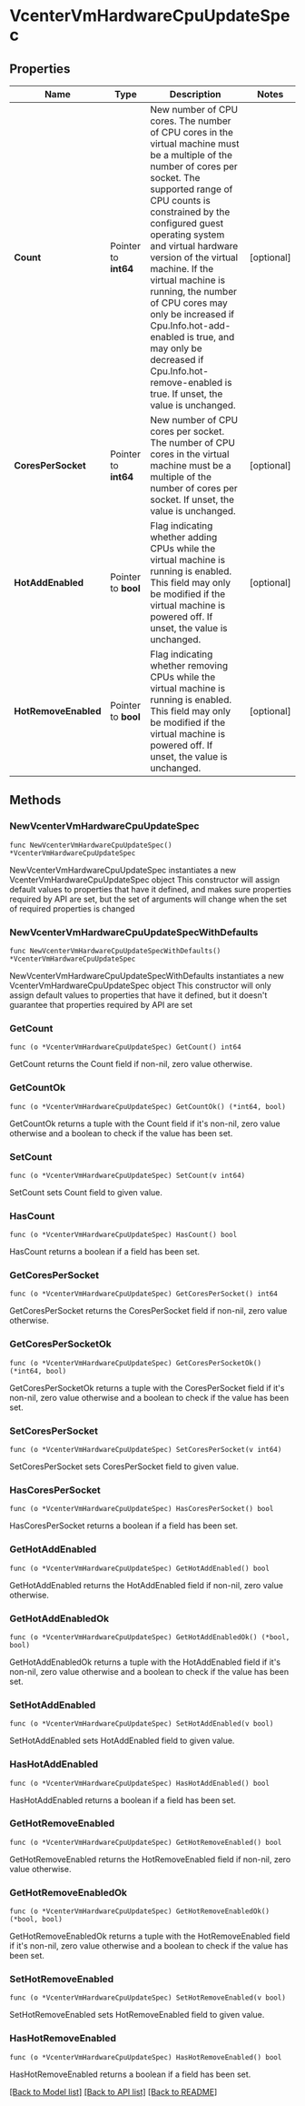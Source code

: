 # VcenterVmHardwareCpuUpdateSpec

## Properties

Name | Type | Description | Notes
------------ | ------------- | ------------- | -------------
**Count** | Pointer to **int64** | New number of CPU cores. The number of CPU cores in the virtual machine must be a multiple of the number of cores per socket.   The supported range of CPU counts is constrained by the configured guest operating system and virtual hardware version of the virtual machine.    If the virtual machine is running, the number of CPU cores may only be increased if Cpu.Info.hot-add-enabled is true, and may only be decreased if Cpu.Info.hot-remove-enabled is true.  If unset, the value is unchanged. | [optional] 
**CoresPerSocket** | Pointer to **int64** | New number of CPU cores per socket. The number of CPU cores in the virtual machine must be a multiple of the number of cores per socket. If unset, the value is unchanged. | [optional] 
**HotAddEnabled** | Pointer to **bool** | Flag indicating whether adding CPUs while the virtual machine is running is enabled.   This field may only be modified if the virtual machine is powered off.  If unset, the value is unchanged. | [optional] 
**HotRemoveEnabled** | Pointer to **bool** | Flag indicating whether removing CPUs while the virtual machine is running is enabled.   This field may only be modified if the virtual machine is powered off.  If unset, the value is unchanged. | [optional] 

## Methods

### NewVcenterVmHardwareCpuUpdateSpec

`func NewVcenterVmHardwareCpuUpdateSpec() *VcenterVmHardwareCpuUpdateSpec`

NewVcenterVmHardwareCpuUpdateSpec instantiates a new VcenterVmHardwareCpuUpdateSpec object
This constructor will assign default values to properties that have it defined,
and makes sure properties required by API are set, but the set of arguments
will change when the set of required properties is changed

### NewVcenterVmHardwareCpuUpdateSpecWithDefaults

`func NewVcenterVmHardwareCpuUpdateSpecWithDefaults() *VcenterVmHardwareCpuUpdateSpec`

NewVcenterVmHardwareCpuUpdateSpecWithDefaults instantiates a new VcenterVmHardwareCpuUpdateSpec object
This constructor will only assign default values to properties that have it defined,
but it doesn't guarantee that properties required by API are set

### GetCount

`func (o *VcenterVmHardwareCpuUpdateSpec) GetCount() int64`

GetCount returns the Count field if non-nil, zero value otherwise.

### GetCountOk

`func (o *VcenterVmHardwareCpuUpdateSpec) GetCountOk() (*int64, bool)`

GetCountOk returns a tuple with the Count field if it's non-nil, zero value otherwise
and a boolean to check if the value has been set.

### SetCount

`func (o *VcenterVmHardwareCpuUpdateSpec) SetCount(v int64)`

SetCount sets Count field to given value.

### HasCount

`func (o *VcenterVmHardwareCpuUpdateSpec) HasCount() bool`

HasCount returns a boolean if a field has been set.

### GetCoresPerSocket

`func (o *VcenterVmHardwareCpuUpdateSpec) GetCoresPerSocket() int64`

GetCoresPerSocket returns the CoresPerSocket field if non-nil, zero value otherwise.

### GetCoresPerSocketOk

`func (o *VcenterVmHardwareCpuUpdateSpec) GetCoresPerSocketOk() (*int64, bool)`

GetCoresPerSocketOk returns a tuple with the CoresPerSocket field if it's non-nil, zero value otherwise
and a boolean to check if the value has been set.

### SetCoresPerSocket

`func (o *VcenterVmHardwareCpuUpdateSpec) SetCoresPerSocket(v int64)`

SetCoresPerSocket sets CoresPerSocket field to given value.

### HasCoresPerSocket

`func (o *VcenterVmHardwareCpuUpdateSpec) HasCoresPerSocket() bool`

HasCoresPerSocket returns a boolean if a field has been set.

### GetHotAddEnabled

`func (o *VcenterVmHardwareCpuUpdateSpec) GetHotAddEnabled() bool`

GetHotAddEnabled returns the HotAddEnabled field if non-nil, zero value otherwise.

### GetHotAddEnabledOk

`func (o *VcenterVmHardwareCpuUpdateSpec) GetHotAddEnabledOk() (*bool, bool)`

GetHotAddEnabledOk returns a tuple with the HotAddEnabled field if it's non-nil, zero value otherwise
and a boolean to check if the value has been set.

### SetHotAddEnabled

`func (o *VcenterVmHardwareCpuUpdateSpec) SetHotAddEnabled(v bool)`

SetHotAddEnabled sets HotAddEnabled field to given value.

### HasHotAddEnabled

`func (o *VcenterVmHardwareCpuUpdateSpec) HasHotAddEnabled() bool`

HasHotAddEnabled returns a boolean if a field has been set.

### GetHotRemoveEnabled

`func (o *VcenterVmHardwareCpuUpdateSpec) GetHotRemoveEnabled() bool`

GetHotRemoveEnabled returns the HotRemoveEnabled field if non-nil, zero value otherwise.

### GetHotRemoveEnabledOk

`func (o *VcenterVmHardwareCpuUpdateSpec) GetHotRemoveEnabledOk() (*bool, bool)`

GetHotRemoveEnabledOk returns a tuple with the HotRemoveEnabled field if it's non-nil, zero value otherwise
and a boolean to check if the value has been set.

### SetHotRemoveEnabled

`func (o *VcenterVmHardwareCpuUpdateSpec) SetHotRemoveEnabled(v bool)`

SetHotRemoveEnabled sets HotRemoveEnabled field to given value.

### HasHotRemoveEnabled

`func (o *VcenterVmHardwareCpuUpdateSpec) HasHotRemoveEnabled() bool`

HasHotRemoveEnabled returns a boolean if a field has been set.


[[Back to Model list]](../README.md#documentation-for-models) [[Back to API list]](../README.md#documentation-for-api-endpoints) [[Back to README]](../README.md)


